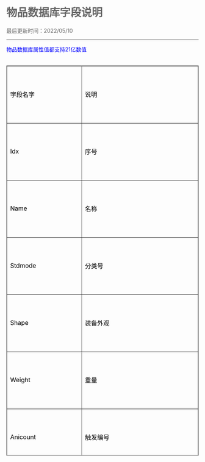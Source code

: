 # 物品数据库字段说明

<html>
<style type="text/css">
body,td,th {
	color: #000;
}
body {
	margin-left: 50px;
	margin-top: 50px;
	margin-right: 50px;
	margin-bottom: 50px;
	color: #666;
}
.zise {
	color: #90F;
}
.lan {
	color: #00F;
}
.fen {
	color: #F0F;
}
.hong {
	color: #F00;
}
.duanluo {
	padding-left: 3em;
}
.zhushi {
	color: #0C0;
	font-weight: bold;
}

.biaoti {
	font-weight: bold;
	font-size: 24px;
	color: #F0F;
}
</style>
</head>

<body>
最后更新时间：2022/05/10<br />
<hr />

<span class="lan">物品数据库属性值都支持21亿数值</span><br /><br />
<table width="800" height="1024" border="1" cellpadding="8" cellspacing="0" bordercolor="#666" style="border-collapse:collapse;">
  <tr style="height:150; width:250"><td width="180">字段名字</td><td width="320">说明</td></tr>
  <tr style="height:150; width:250"><td width="180">Idx</td><td width="320">序号</td></tr>
  <tr style="height:150; width:250"><td width="180">Name</td><td width="320">名称</td></tr>
  <tr style="height:150; width:250"><td width="180">Stdmode</td><td width="320">分类号</td></tr>
  <tr style="height:150; width:250"><td width="180">Shape</td><td width="320">装备外观</td></tr>
  <tr style="height:150; width:250"><td width="180">Weight</td><td width="320">重量</td></tr>
  <tr style="height:150; width:250"><td width="180">Anicount</td><td width="320">触发编号</td></tr>
  <tr style="height:150; width:250"><td width="180">Source</td><td width="320">强度</td></tr>
  <tr style="height:150; width:250"><td width="180">Feature</td><td width="320">外观(特殊)</td></tr>
  <tr style="height:150; width:250"><td width="180">Reserved</td><td width="320">保留</td></tr>
  <tr style="height:150; width:250"><td width="180">Looks</td><td width="320">物品外观</td></tr>
  <tr style="height:150; width:250"><td width="180">Need</td><td width="320">需求条件</td></tr>
  <tr style="height:150; width:250"><td width="180">NeedLevel</td><td width="320">需求等级</td></tr>
  <tr style="height:150; width:250"><td width="180">NeedRace</td><td width="320">需要类型</td></tr>
  <tr style="height:150; width:250"><td width="180">DuraMax</td><td width="320">最大持久</td></tr>
  <tr style="height:150; width:250"><td width="180">HP0</td><td width="320">战士生命值</td></tr>
  <tr style="height:150; width:250"><td width="180">HP1</td><td width="320">法师生命值</td></tr>
  <tr style="height:150; width:250"><td width="180">HP2</td><td width="320">道士生命值</td></tr>
  <tr style="height:150; width:250"><td width="180">MP</td><td width="320">魔法值</td></tr>
  <tr style="height:150; width:250"><td width="180">Ac</td><td width="320">最低防御</td></tr>
  <tr style="height:150; width:250"><td width="180">Ac2</td><td width="320">最高防御</td></tr>
  <tr style="height:150; width:250"><td width="180">Mac</td><td width="320">最低魔御</td></tr>
  <tr style="height:150; width:250"><td width="180">Mac2</td><td width="320">最高魔御</td></tr>
  <tr style="height:150; width:250"><td width="180">Dc</td><td width="320">最低攻击</td></tr>
  <tr style="height:150; width:250"><td width="180">Dc2</td><td width="320">最高攻击</td></tr>
  <tr style="height:150; width:250"><td width="180">Mc</td><td width="320">最低魔法</td></tr>
  <tr style="height:150; width:250"><td width="180">Mc2</td><td width="320">最高魔法</td></tr>
  <tr style="height:150; width:250"><td width="180">Sc</td><td width="320">最低道术</td></tr>
  <tr style="height:150; width:250"><td width="180">Sc2</td><td width="320">最高道术</td></tr>
  <tr style="height:150; width:250"><td width="180">JobAtk1</td><td width="320">职业攻击下限</td></tr>
  <tr style="height:150; width:250"><td width="180">JobAtk2</td><td width="320">职业攻击上限</td></tr>
  <tr style="height:150; width:250"><td width="180">Luck</td><td width="320">幸运(正为幸运，负为诅咒)</td></tr>
  <tr style="height:150; width:250"><td width="180">AtkSPD</td><td width="320">攻击速度(正为+，负为-)</td></tr>
  <tr style="height:150; width:250"><td width="180">Hit</td><td width="320">命中</td></tr>
  <tr style="height:150; width:250"><td width="180">SPeed</td><td width="320">躲避</td></tr>
  <tr style="height:150; width:250"><td width="180">MagicNicety</td><td width="320">魔法命中</td></tr>
  <tr style="height:150; width:250"><td width="180">AntiMagic</td><td width="320">魔法躲避</td></tr>
  <tr style="height:150; width:250"><td width="180">PoisonNicety</td><td width="320">中毒命中</td></tr>
  <tr style="height:150; width:250"><td width="180">AntiPoison</td><td width="320">中毒躲避</td></tr>
  <tr style="height:150; width:250"><td width="180">Thump</td><td width="320">暴击</td></tr>
  <tr style="height:150; width:250"><td width="180">ThumpDamage</td><td width="320">暴击伤害</td></tr>
  <tr style="height:150; width:250"><td width="180">Thump2</td><td width="320">双倍暴击</td></tr>
  <tr style="height:150; width:250"><td width="180">Penetration</td><td width="320">穿透</td></tr>
  <tr style="height:150; width:250"><td width="180">DamageReduce</td><td width="320">免伤等级</td></tr>
  <tr style="height:150; width:250"><td width="180">DamageReduce0</td><td width="320">战士免伤等级</td></tr>
  <tr style="height:150; width:250"><td width="180">>DamageReduce1</td><td width="320">法师免伤等级</td></tr>
  <tr style="height:150; width:250"><td width="180">DamageReduce2</td><td width="320">道士免伤等级</td></tr>
  <tr style="height:150; width:250"><td width="180">BBDamageReduce</td><td width="320">骷髅免伤等级</td></tr>
  <tr style="height:150; width:250"><td width="180">Tenacity</td><td width="320">韧性等级</td></tr>
  <tr style="height:150; width:250"><td width="180">HolyDC1</td><td width="320">神圣攻击下限</td></tr>
  <tr style="height:150; width:250"><td width="180">HolyDC2</td><td width="320">神圣攻击上限</td></tr>
  <tr style="height:150; width:250"><td width="180">HolyThump</td><td width="320">神圣暴击等级</td></tr>
  <tr style="height:150; width:250"><td width="180">HolyThump2</td><td width="320">神圣双倍暴击</td></tr>
  <tr style="height:150; width:250"><td width="180">HolyReduce</td><td width="320">神圣免伤等级</td></tr>
  <tr style="height:150; width:250"><td width="180">HolyPenetration</td><td width="320">神圣穿透等级</td></tr>
  <tr style="height:150; width:250"><td width="180">HPRecover</td><td width="320">体力恢复</td></tr>
  <tr style="height:150; width:250"><td width="180">MPRecover</td><td width="320">魔法恢复</td></tr>
  <tr style="height:150; width:250"><td width="180">PoisonRecover</td><td width="320">中毒恢复</td></tr>
  <tr style="height:150; width:250"><td width="180">ReduceAC</td><td width="320">无视防御</td></tr>
  <tr style="height:150; width:250"><td width="180">ReduceMAC</td><td width="320">无视魔法防御</td></tr>
  <tr style="height:150; width:250"><td width="180">ReduceSpeedPoint</td><td width="320">无视躲避</td></tr>
  <tr style="height:150; width:250"><td width="180">ReduceAntiMagic</td><td width="320">无视魔法躲避</td></tr>
  <tr style="height:150; width:250"><td width="180">RideDamage</td><td width="320">骑战伤害</td></tr>
  <tr style="height:150; width:250"><td width="180">Against</td><td width="320">抗性</td></tr>
  <tr style="height:150; width:250"><td width="180">Vampire</td><td width="320">吸血值</td></tr>
  <tr style="height:150; width:250"><td width="180">VampireRate</td><td width="320">吸血概率</td></tr>
  <tr style="height:150; width:250"><td width="180">DamageShift</td><td width="320">伤害转移</td></tr>
  <tr style="height:150; width:250"><td width="180">DamageShiftRate</td><td width="320">伤害转移概率</td></tr>
  <tr style="height:150; width:250"><td width="180">DamageRefect</td><td width="320">伤害反射</td></tr>
  <tr style="height:150; width:250"><td width="180">DamageRefectRate</td><td width="320">伤害反射概率</td></tr>
  <tr style="height:150; width:250"><td width="180">GoldDC</td><td width="320">金攻击</td></tr>
  <tr style="height:150; width:250"><td width="180">WoodDC</td><td width="320">木攻击</td></tr>
  <tr style="height:150; width:250"><td width="180">SoilDC</td><td width="320">土攻击</td></tr>
  <tr style="height:150; width:250"><td width="180">WaterDC</td><td width="320">水攻击</td></tr>
  <tr style="height:150; width:250"><td width="180">FireDC</td><td width="320">火攻击</td></tr>
  <tr style="height:150; width:250"><td width="180">GoldAC</td><td width="320">金防御</td></tr>
  <tr style="height:150; width:250"><td width="180">WoodAC</td><td width="320">木防御</td></tr>
  <tr style="height:150; width:250"><td width="180">SoilAC</td><td width="320">土防御</td></tr>
  <tr style="height:150; width:250"><td width="180">WaterAC</td><td width="320">水防御</td></tr>
  <tr style="height:150; width:250"><td width="180">FireAC</td><td width="320">火防御</td></tr>
  <tr style="height:150; width:250"><td width="180">Badluck</td><td width="320">厄运</td></tr>
  <tr style="height:150; width:250"><td width="180">BreakShieldRate</td><td width="320">破盾几率</td></tr>
  <tr style="height:150; width:250"><td width="180">BreakHitRate</td><td width="320">破击几率</td></tr>
  <tr style="height:150; width:250"><td width="180">ExpRate</td><td width="320">经验倍数</td></tr>
  <tr style="height:150; width:250"><td width="180">PowerRate</td><td width="320">攻击倍数</td></tr>
  <tr style="height:150; width:250"><td width="180">ACRate</td><td width="320">防御倍数</td></tr>
  <tr style="height:150; width:250"><td width="180">MacRate</td><td width="320">魔防倍数</td></tr>
  <tr style="height:150; width:250"><td width="180">HpRate</td><td width="320">生命值倍数</td></tr>
  <tr style="height:150; width:250"><td width="180">KillMonBurstRate</td><td width="320">杀怪爆物倍数</td></tr>
  <tr style="height:150; width:250"><td width="180">KillHumBagBurstRate</td><td width="320">包裹爆物倍数</td></tr>
  <tr style="height:150; width:250"><td width="180">KillHumWearBurstRate</td><td width="320">装备爆物倍数</td></tr>
  <tr style="height:150; width:250"><td width="180">Special</td><td width="320">特殊属性</td></tr>
  <tr style="height:150; width:250"><td width="180">Price</td><td width="320">价格</td></tr>
  <tr style="height:150; width:250"><td width="180">Stock</td><td width="320">叠加上限</td></tr>
  <tr style="height:150; width:250"><td width="180">Color</td><td width="320">颜色</td></tr>
  <tr style="height:150; width:250"><td width="180">Border</td><td width="320">边框</td></tr>
  <tr style="height:150; width:250"><td width="180">DnLooks</td><td width="320">地面特效</td></tr>
  <tr style="height:150; width:250"><td width="180">Broken</td><td width="320">损坏</td></tr>
  <tr style="height:150; width:250"><td width="180">SPCode</td><td width="320">物品规则</td></tr>
  <tr style="height:150; width:250"><td width="180">Level</td><td width="320">品级</td></tr>
  <tr style="height:150; width:250"><td width="180">JobPower</td><td width="320">职业攻击加成</td></tr>
  <tr style="height:150; width:250"><td width="180">DamageRate</td><td width="320">伤害加成</td></tr>
  <tr style="height:150; width:250"><td width="180">CutRate</td><td width="320">切割概率(极速版神圣一击概率)</td></tr>
  <tr style="height:150; width:250"><td width="180">CutDam1</td><td width="320">切割伤害下限(极速版神圣伤害下限)</td></tr>
  <tr style="height:150; width:250"><td width="180">CutDam2</td><td width="320">切割伤害上限(极速版神圣伤害上限)</td></tr>
  <tr style="height:150; width:250"><td width="180">EF</td><td width="320">元力值</td></tr>
  <tr style="height:150; width:250"><td width="180">MonPowerRate</td><td width="320">打怪伤害</td></tr>
  <tr style="height:150; width:250"><td width="180">MoveSpeed</td><td width="320">移动速度</td></tr>
  <tr style="height:150; width:250"><td width="180">PickRange</td><td width="320">范围拾取</td></tr>
</table>
</body>
</html>
